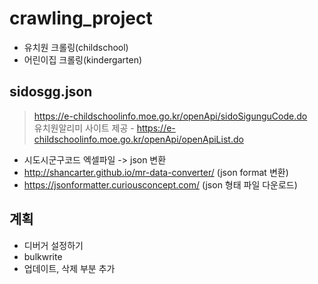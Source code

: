 # crawling_project
- 유치원 크롤링(childschool)
- 어린이집 크롤링(kindergarten)


## sidosgg.json 
 
> https://e-childschoolinfo.moe.go.kr/openApi/sidoSigunguCode.do   
> 유치원알리미 사이트 제공 - https://e-childschoolinfo.moe.go.kr/openApi/openApiList.do
 - 시도시군구코드 엑셀파일 -> json 변환
 - http://shancarter.github.io/mr-data-converter/ (json format 변환)
 - https://jsonformatter.curiousconcept.com/ (json 형태 파일 다운로드)


## 계획
- 디버거 설정하기
- bulkwrite
- 업데이트, 삭제 부분 추가

